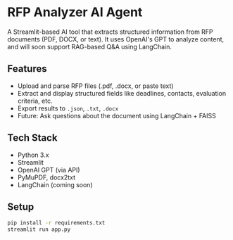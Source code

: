 # RFP Analyzer AI Agent

A Streamlit-based AI tool that extracts structured information from RFP documents (PDF, DOCX, or text). It uses OpenAI's GPT to analyze content, and will soon support RAG-based Q&A using LangChain.

## Features
- Upload and parse RFP files (.pdf, .docx, or paste text)
- Extract and display structured fields like deadlines, contacts, evaluation criteria, etc.
- Export results to `.json`, `.txt`, `.docx`
- Future: Ask questions about the document using LangChain + FAISS

## Tech Stack
- Python 3.x
- Streamlit
- OpenAI GPT (via API)
- PyMuPDF, docx2txt
- LangChain (coming soon)

## Setup
```bash
pip install -r requirements.txt
streamlit run app.py
